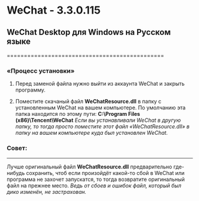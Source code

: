 # WeChat - 3.3.0.115
## WeChat Desktop для Windows на Русском языке
==============================================

### «Процесс установки»
1. Перед заменой файла нужно выйти из аккаунта WeChat и закрыть программу.

2. Поместите скачаный файл **WeChatResource.dll** в папку с установленным WeChat на вашем компьютере. По умолчанию эта папка находится по этому пути: **C:\Program Files (x86)\Tencent\WeChat**
*Если вы устанавливали WeChat в другую папку, то тогда просто поместите этот файл «WeChatResource.dll» в папку на вашем компьютере куда был установлен WeChat.*


### Совет:
----------
Лучше оригинальный файл **WeChatResource.dll** предварительно где-нибудь сохранить, чтоб если произойдёт какой-то сбой в WeChat или программа не захочет запускатся, то тогда возвратите оригинальный файл на прежнее место.
*Ведь от сбоев и ошибок файл, который был дико изменён, не застрахован.*
